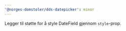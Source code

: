 ```yaml
---
'@norges-domstoler/dds-datepicker': minor
---
```


Legger til støtte for å style DateField gjennom `style`-prop.
